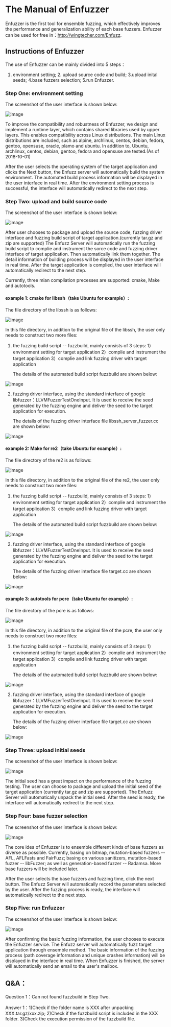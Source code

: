 # The Manual of Enfuzzer

Enfuzzer is the first tool for ensemble fuzzing, which effectively improves the performance and generalization ability of each base fuzzers.
Enfuzzer can be used for free in：http://wingtecher.com/Enfuzz.

## Instructions of Enfuzzer

The use of Enfuzzer can be mainly divided into 5 steps：
1. environment setting; 2. upload source code and build; 3.upload inital seeds; 4.base fuzzers selection; 5.run Enfuzzer.

###  Step One: environment setting

The screenshot of the user interface is shown below:

![image](./image/step1.PNG)

To improve the compatibility and robustness of Enfuzzer,  we design and implement a runtime layer, which contains shared libraries used by upper layers. This enables compatibility across Linux distributions.
The main Linux distributions are included, such as alpine, archlinux, centos, debian, fedora, gentoo, opensuse, oracle, plamo and ubuntu.
In addition to, Ubuntu, archlinux, centos, debian, gentoo, fedora and opensuse are tested.(As of 2018-10-01)

After the user selects the operating system of the target application and clicks the Next button, the Enfuzz server will automatically build the system environment. The automated build process information will be displayed in the user interface in real time. After the environment setting process is successful, the interface will automatically redirect to the next step.


### Step Two: upload and build source code

The screenshot of the user interface is shown below:

![image](./image/step2.PNG)

After user chooses to package and upload the source code, fuzzing driver interface and fuzzing build script of target application.(currently tar.gz and zip are supported) The Enfuzz Server will automatically run the fuzzing build script to complie and instrument the sorce code and fuzzing driver interface of target application. Then automatically link them together. The detail information of building process will be displayed in the user interface in real time. After the target application is complied, the user interface will automatically redirect to the next step.

Currently, three mian compliation precesses are supported: cmake, Make and autotools.


#### example 1: cmake for libssh（take Ubuntu for example）:

The file directory of the libssh is as follows:

![image](./image/example1_1_en.png)


In this file directory, in addition to the original file of the libssh, the user only needs to construct two more files:

1. the fuzzing build script -- fuzzbuild, mainly consists of 3 steps:
	1）environment setting for target application
	2）complie and instrument the target application
	3）complie and link fuzzing driver with target application
	
   The details of the automated build script fuzzbuild are shown below:

![image](./image/example1_2_en.png)

2. fuzzing driver interface, using the standard interface of google libfuzzer：LLVMFuzzerTestOneInput. 
It is used to receive the seed generated by the fuzzing engine and deliver the seed to the target application for execution.

   The details of the fuzzing driver interface file libssh_server_fuzzer.cc are shown below:

![image](./image/example1_3_en.png)


#### example 2: Make for re2（take Ubuntu for example）:

The file directory of the re2 is as follows:

![image](./image/example2_1_en.png)

In this file directory, in addition to the original file of the re2, the user only needs to construct two more files:

1. the fuzzing build script -- fuzzbuild, mainly consists of 3 steps:
	1）environment setting for target application
	2）complie and instrument the target application
	3）complie and link fuzzing driver with target application
	
   The details of the automated build script fuzzbuild are shown below:

![image](./image/example2_2_en.png)

2. fuzzing driver interface, using the standard interface of google libfuzzer：LLVMFuzzerTestOneInput. 
It is used to receive the seed generated by the fuzzing engine and deliver the seed to the target application for execution.

   The details of the fuzzing driver interface file target.cc are shown below:

![image](./image/example2_3_en.png)


#### example 3: autotools for pcre（take Ubuntu for example）: 

The file directory of the pcre is as follows:

![image](./image/example3_1_en.png)

In this file directory, in addition to the original file of the pcre, the user only needs to construct two more files:

1. the fuzzing build script -- fuzzbuild, mainly consists of 3 steps:
	1）environment setting for target application
	2）complie and instrument the target application
	3）complie and link fuzzing driver with target application
	
   The details of the automated build script fuzzbuild are shown below:

![image](./image/example3_2_en.png)

2. fuzzing driver interface, using the standard interface of google libfuzzer：LLVMFuzzerTestOneInput. 
It is used to receive the seed generated by the fuzzing engine and deliver the seed to the target application for execution.

   The details of the fuzzing driver interface file target.cc are shown below:

![image](./image/example3_3_en.png)


### Step Three: upload initial seeds

The screenshot of the user interface is shown below:

![image](./image/step3.PNG)

The initial seed has a great impact on the performance of the fuzzing testing. The user can choose to package and upload the initial seed of the target application (currently tar.gz and zip are supported). The Enfuzz Server will automatically unpack the initial seed. After the seed is ready, the interface will automatically redirect to the next step.


### Step Four: base fuzzer selection

The screenshot of the user interface is shown below:

![image](./image/step4.PNG)

The core idea of Enfuzzer is to ensemble different kinds of base fuzzers as diverse as possible. Currently, basing on bitmap, mutation-based fuzzers -- AFL, AFLFasts and FairFuzz; basing on various sanitizers, mutation-based fuzzer -- libFuzzer; as well as generation-based fuzzer -- Radamsa. More base fuzzers will be included later.


After the user selects the base fuzzers and fuzzing time, click the next button.
The Enfuzz Server will automatically record the parameters selected by the user. After the fuzzing process is ready, the interface will automatically redirect to the next step.


### Step Five: run Enfuzzer

The screenshot of the user interface is shown below:

![image](./image/step5.PNG)


After confirming the basic fuzzing information, the user chooses to execute the Enfuzzer service. The Enfuzz server will automatically fuzz target application through ensemble method. The basic information of the fuzzing process (path coverage information and unique crashes information) will be displayed in the interface in real time. When Enfuzzer is finished, the server will automatically send an email to the user's mailbox.




## Q&A：

Question 1：Can not found fuzzbuild in Step Two.

Answer 1：1)Check if the folder name is XXX after unpacking XXX.tar.gz/xxx.zip;
	  2)Check if the fuzzbuild script is included in the XXX folder.
	  3)Check the execution permission of the fuzzbuild file.

